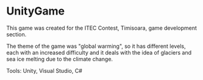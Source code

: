 # UnityGame
This game was created for the ITEC Contest, Timisoara, game development section.

The theme of the game was "global warming", so it has different levels, each with an increased difficulty and it deals with the idea of glaciers and sea ice melting due to the climate change.

Tools: Unity, Visual Studio, C#
